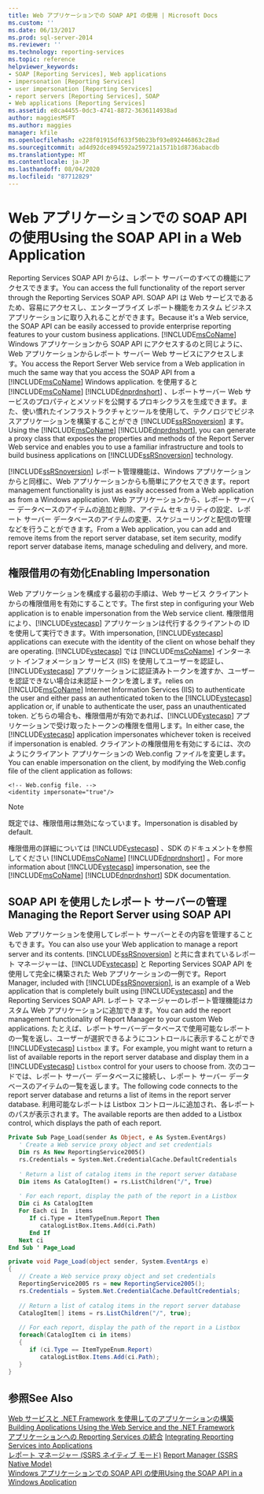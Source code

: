 ```yaml
---
title: Web アプリケーションでの SOAP API の使用 | Microsoft Docs
ms.custom: ''
ms.date: 06/13/2017
ms.prod: sql-server-2014
ms.reviewer: ''
ms.technology: reporting-services
ms.topic: reference
helpviewer_keywords:
- SOAP [Reporting Services], Web applications
- impersonation [Reporting Services]
- user impersonation [Reporting Services]
- report servers [Reporting Services], SOAP
- Web applications [Reporting Services]
ms.assetid: e8ca4455-0dc3-4741-8872-3636114938ad
author: maggiesMSFT
ms.author: maggies
manager: kfile
ms.openlocfilehash: e228f01915df633f50b23bf93e892446863c28ad
ms.sourcegitcommit: ad4d92dce894592a259721a1571b1d8736abacdb
ms.translationtype: MT
ms.contentlocale: ja-JP
ms.lasthandoff: 08/04/2020
ms.locfileid: "87712829"
---
```

# <a name="using-the-soap-api-in-a-web-application"></a><span data-ttu-id="63dcf-102">Web アプリケーションでの SOAP API の使用</span><span class="sxs-lookup"><span data-stu-id="63dcf-102">Using the SOAP API in a Web Application</span></span>
  <span data-ttu-id="63dcf-103">Reporting Services SOAP API からは、レポート サーバーのすべての機能にアクセスできます。</span><span class="sxs-lookup"><span data-stu-id="63dcf-103">You can access the full functionality of the report server through the Reporting Services SOAP API.</span></span> <span data-ttu-id="63dcf-104">SOAP API は Web サービスであるため、容易にアクセスし、エンタープライズ レポート機能をカスタム ビジネス アプリケーションに取り入れることができます。</span><span class="sxs-lookup"><span data-stu-id="63dcf-104">Because it's a Web service, the SOAP API can be easily accessed to provide enterprise reporting features to your custom business applications.</span></span> <span data-ttu-id="63dcf-105">[!INCLUDE[msCoName](../../includes/msconame-md.md)] Windows アプリケーションから SOAP API にアクセスするのと同じように、Web アプリケーションからレポート サーバー Web サービスにアクセスします。</span><span class="sxs-lookup"><span data-stu-id="63dcf-105">You access the Report Server Web service from a Web application in much the same way that you access the SOAP API from a [!INCLUDE[msCoName](../../includes/msconame-md.md)] Windows application.</span></span> <span data-ttu-id="63dcf-106">を使用すると [!INCLUDE[msCoName](../../includes/msconame-md.md)] [!INCLUDE[dnprdnshort](../../includes/dnprdnshort-md.md)] 、レポートサーバー Web サービスのプロパティとメソッドを公開するプロキシクラスを生成できます。また、使い慣れたインフラストラクチャとツールを使用して、テクノロジでビジネスアプリケーションを構築することができ [!INCLUDE[ssRSnoversion](../../includes/ssrsnoversion-md.md)] ます。</span><span class="sxs-lookup"><span data-stu-id="63dcf-106">Using the [!INCLUDE[msCoName](../../includes/msconame-md.md)] [!INCLUDE[dnprdnshort](../../includes/dnprdnshort-md.md)], you can generate a proxy class that exposes the properties and methods of the Report Server Web service and enables you to use a familiar infrastructure and tools to build business applications on [!INCLUDE[ssRSnoversion](../../includes/ssrsnoversion-md.md)] technology.</span></span>  
  
 [!INCLUDE[ssRSnoversion](../../includes/ssrsnoversion-md.md)] <span data-ttu-id="63dcf-107">レポート管理機能は、Windows アプリケーションからと同様に、Web アプリケーションからも簡単にアクセスできます。</span><span class="sxs-lookup"><span data-stu-id="63dcf-107">report management functionality is just as easily accessed from a Web application as from a Windows application.</span></span> <span data-ttu-id="63dcf-108">Web アプリケーションから、レポート サーバー データベースのアイテムの追加と削除、アイテム セキュリティの設定、レポート サーバー データベースのアイテムの変更、スケジューリングと配信の管理などを行うことができます。</span><span class="sxs-lookup"><span data-stu-id="63dcf-108">From a Web application, you can add and remove items from the report server database, set item security, modify report server database items, manage scheduling and delivery, and more.</span></span>  
  
## <a name="enabling-impersonation"></a><span data-ttu-id="63dcf-109">権限借用の有効化</span><span class="sxs-lookup"><span data-stu-id="63dcf-109">Enabling Impersonation</span></span>  
 <span data-ttu-id="63dcf-110">Web アプリケーションを構成する最初の手順は、Web サービス クライアントからの権限借用を有効にすることです。</span><span class="sxs-lookup"><span data-stu-id="63dcf-110">The first step in configuring your Web application is to enable impersonation from the Web service client.</span></span> <span data-ttu-id="63dcf-111">権限借用により、[!INCLUDE[vstecasp](../../includes/vstecasp-md.md)] アプリケーションは代行するクライアントの ID を使用して実行できます。</span><span class="sxs-lookup"><span data-stu-id="63dcf-111">With impersonation, [!INCLUDE[vstecasp](../../includes/vstecasp-md.md)] applications can execute with the identity of the client on whose behalf they are operating.</span></span> [!INCLUDE[vstecasp](../../includes/vstecasp-md.md)] <span data-ttu-id="63dcf-112">では [!INCLUDE[msCoName](../../includes/msconame-md.md)] インターネット インフォメーション サービス (IIS) を使用してユーザーを認証し、[!INCLUDE[vstecasp](../../includes/vstecasp-md.md)] アプリケーションに認証済みトークンを渡すか、ユーザーを認証できない場合は未認証トークンを渡します。</span><span class="sxs-lookup"><span data-stu-id="63dcf-112">relies on [!INCLUDE[msCoName](../../includes/msconame-md.md)] Internet Information Services (IIS) to authenticate the user and either pass an authenticated token to the [!INCLUDE[vstecasp](../../includes/vstecasp-md.md)] application or, if unable to authenticate the user, pass an unauthenticated token.</span></span> <span data-ttu-id="63dcf-113">どちらの場合も、権限借用が有効であれば、[!INCLUDE[vstecasp](../../includes/vstecasp-md.md)] アプリケーションで受け取ったトークンの権限を借用します。</span><span class="sxs-lookup"><span data-stu-id="63dcf-113">In either case, the [!INCLUDE[vstecasp](../../includes/vstecasp-md.md)] application impersonates whichever token is received if impersonation is enabled.</span></span> <span data-ttu-id="63dcf-114">クライアントの権限借用を有効にするには、次のようにクライアント アプリケーションの Web.config ファイルを変更します。</span><span class="sxs-lookup"><span data-stu-id="63dcf-114">You can enable impersonation on the client, by modifying the Web.config file of the client application as follows:</span></span>  
  
```  
<!-- Web.config file. -->  
<identity impersonate="true"/>  
```  
  
> [!NOTE]  
>  <span data-ttu-id="63dcf-115">既定では、権限借用は無効になっています。</span><span class="sxs-lookup"><span data-stu-id="63dcf-115">Impersonation is disabled by default.</span></span>  
  
 <span data-ttu-id="63dcf-116">権限借用の詳細については [!INCLUDE[vstecasp](../../includes/vstecasp-md.md)] 、SDK のドキュメントを参照してください [!INCLUDE[msCoName](../../includes/msconame-md.md)] [!INCLUDE[dnprdnshort](../../includes/dnprdnshort-md.md)] 。</span><span class="sxs-lookup"><span data-stu-id="63dcf-116">For more information about [!INCLUDE[vstecasp](../../includes/vstecasp-md.md)] impersonation, see the [!INCLUDE[msCoName](../../includes/msconame-md.md)] [!INCLUDE[dnprdnshort](../../includes/dnprdnshort-md.md)] SDK documentation.</span></span>  
  
## <a name="managing-the-report-server-using-soap-api"></a><span data-ttu-id="63dcf-117">SOAP API を使用したレポート サーバーの管理</span><span class="sxs-lookup"><span data-stu-id="63dcf-117">Managing the Report Server using SOAP API</span></span>  
 <span data-ttu-id="63dcf-118">Web アプリケーションを使用してレポート サーバーとその内容を管理することもできます。</span><span class="sxs-lookup"><span data-stu-id="63dcf-118">You can also use your Web application to manage a report server and its contents.</span></span> <span data-ttu-id="63dcf-119">[!INCLUDE[ssRSnoversion](../../includes/ssrsnoversion-md.md)] と共に含まれているレポート マネージャーは、[!INCLUDE[vstecasp](../../includes/vstecasp-md.md)] と Reporting Services SOAP API を使用して完全に構築された Web アプリケーションの一例です。</span><span class="sxs-lookup"><span data-stu-id="63dcf-119">Report Manager, included with [!INCLUDE[ssRSnoversion](../../includes/ssrsnoversion-md.md)], is an example of a Web application that is completely built using [!INCLUDE[vstecasp](../../includes/vstecasp-md.md)] and the Reporting Services SOAP API.</span></span> <span data-ttu-id="63dcf-120">レポート マネージャーのレポート管理機能はカスタム Web アプリケーションに追加できます。</span><span class="sxs-lookup"><span data-stu-id="63dcf-120">You can add the report management functionality of Report Manager to your custom Web applications.</span></span> <span data-ttu-id="63dcf-121">たとえば、レポートサーバーデータベースで使用可能なレポートの一覧を返し、ユーザーが選択できるようにコントロールに表示することができ [!INCLUDE[vstecasp](../../includes/vstecasp-md.md)] `Listbox` ます。</span><span class="sxs-lookup"><span data-stu-id="63dcf-121">For example, you might want to return a list of available reports in the report server database and display them in a [!INCLUDE[vstecasp](../../includes/vstecasp-md.md)] `Listbox` control for your users to choose from.</span></span> <span data-ttu-id="63dcf-122">次のコードでは、レポート サーバー データベースに接続し、レポート サーバー データベースのアイテムの一覧を返します。</span><span class="sxs-lookup"><span data-stu-id="63dcf-122">The following code connects to the report server database and returns a list of items in the report server database.</span></span> <span data-ttu-id="63dcf-123">利用可能なレポートは Listbox コントロールに追加され、各レポートのパスが表示されます。</span><span class="sxs-lookup"><span data-stu-id="63dcf-123">The available reports are then added to a Listbox control, which displays the path of each report.</span></span>  
  
```vb  
Private Sub Page_Load(sender As Object, e As System.EventArgs)  
   ' Create a Web service proxy object and set credentials  
   Dim rs As New ReportingService2005()  
   rs.Credentials = System.Net.CredentialCache.DefaultCredentials  
  
   ' Return a list of catalog items in the report server database  
   Dim items As CatalogItem() = rs.ListChildren("/", True)  
  
   ' For each report, display the path of the report in a Listbox  
   Dim ci As CatalogItem  
   For Each ci In  items  
      If ci.Type = ItemTypeEnum.Report Then  
         catalogListBox.Items.Add(ci.Path)  
      End If  
   Next ci  
End Sub ' Page_Load   
```  
  
```csharp  
private void Page_Load(object sender, System.EventArgs e)  
{  
   // Create a Web service proxy object and set credentials  
   ReportingService2005 rs = new ReportingService2005();  
   rs.Credentials = System.Net.CredentialCache.DefaultCredentials;  
  
   // Return a list of catalog items in the report server database  
   CatalogItem[] items = rs.ListChildren("/", true);  
  
   // For each report, display the path of the report in a Listbox  
   foreach(CatalogItem ci in items)  
   {  
      if (ci.Type == ItemTypeEnum.Report)  
         catalogListBox.Items.Add(ci.Path);  
   }  
}  
```  
  
## <a name="see-also"></a><span data-ttu-id="63dcf-124">参照</span><span class="sxs-lookup"><span data-stu-id="63dcf-124">See Also</span></span>  
 <span data-ttu-id="63dcf-125">[Web サービスと .NET Framework を使用してのアプリケーションの構築](../report-server-web-service/net-framework/building-applications-using-the-web-service-and-the-net-framework.md) </span><span class="sxs-lookup"><span data-stu-id="63dcf-125">[Building Applications Using the Web Service and the .NET Framework](../report-server-web-service/net-framework/building-applications-using-the-web-service-and-the-net-framework.md) </span></span>  
 <span data-ttu-id="63dcf-126">[アプリケーションへの Reporting Services の統合](../application-integration/integrating-reporting-services-into-applications.md) </span><span class="sxs-lookup"><span data-stu-id="63dcf-126">[Integrating Reporting Services into Applications](../application-integration/integrating-reporting-services-into-applications.md) </span></span>  
 <span data-ttu-id="63dcf-127">[レポート マネージャー &#40;SSRS ネイティブ モード&#41;](../report-manager-ssrs-native-mode.md) </span><span class="sxs-lookup"><span data-stu-id="63dcf-127">[Report Manager  &#40;SSRS Native Mode&#41;](../report-manager-ssrs-native-mode.md) </span></span>  
 [<span data-ttu-id="63dcf-128">Windows アプリケーションでの SOAP API の使用</span><span class="sxs-lookup"><span data-stu-id="63dcf-128">Using the SOAP API in a Windows Application</span></span>](integrating-reporting-services-using-soap-windows-application.md)  
  
  
